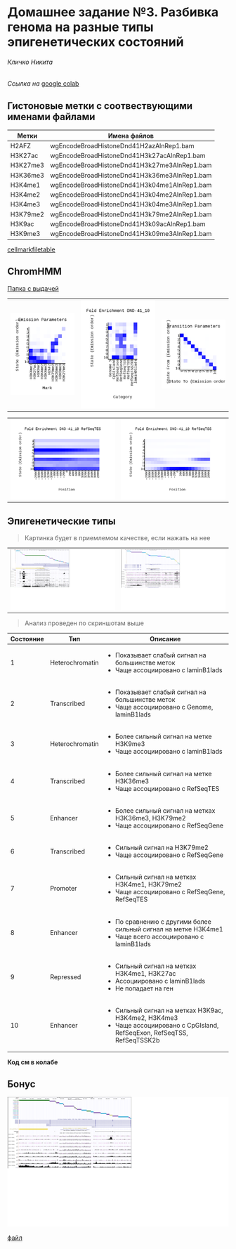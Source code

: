 # Домашнее задание №3. Разбивка генома на разные типы эпигенетических состояний 

###### Кличко Никита 

*Ссылка на* [google colab](https://colab.research.google.com/drive/1v-smd_Yokef_HCCvBledz4dR8qOCRzhs?usp=sharing) 

## Гистоновые метки с соотвествующими именами файлами
| Метки| Имена файлов | 
--- | ---  
H2AFZ | wgEncodeBroadHistoneDnd41H2azAlnRep1.bam | 
H3K27ac | wgEncodeBroadHistoneDnd41H3k27acAlnRep1.bam | 
H3K27me3 | wgEncodeBroadHistoneDnd41H3k27me3AlnRep1.bam | 
H3K36me3 | wgEncodeBroadHistoneDnd41H3k36me3AlnRep1.bam | 
H3K4me1 | wgEncodeBroadHistoneDnd41H3k04me1AlnRep1.bam | 
H3K4me2 | wgEncodeBroadHistoneDnd41H3k04me2AlnRep1.bam | 
H3K4me3 | wgEncodeBroadHistoneDnd41H3k04me3AlnRep1.bam | 
H3K79me2 | wgEncodeBroadHistoneDnd41H3k79me2AlnRep1.bam | 
H3K9ac | wgEncodeBroadHistoneDnd41H3k09acAlnRep1.bam | 
H3K9me3 | wgEncodeBroadHistoneDnd41H3k09me3AlnRep1.bam | 

[cellmarkfiletable]( https://github.com/NikitaKlichko/hse_hw3_chromhmm/blob/main/cellmarkfiletable.txt) 

## ChromHMM

[Папка с выдачей]( https://github.com/NikitaKlichko/hse_hw3_chromhmm/tree/main/Learn_chromhmm) 

| | | | 
--- | --- | --- 
![](https://github.com/NikitaKlichko/hse_hw3_chromhmm/blob/main/Learn_chromhmm/emissions_10.png) | ![](https://github.com/NikitaKlichko/hse_hw3_chromhmm/blob/main/Learn_chromhmm/DND-41_10_overlap.png)| ![](https://github.com/NikitaKlichko/hse_hw3_chromhmm/blob/main/Learn_chromhmm/transitions_10.png) | 

| | | 
--- | ---
![](https://github.com/NikitaKlichko/hse_hw3_chromhmm/blob/main/Learn_chromhmm/DND-41_10_RefSeqTES_neighborhood.png) | ![](https://github.com/NikitaKlichko/hse_hw3_chromhmm/blob/main/Learn_chromhmm/DND-41_10_RefSeqTSS_neighborhood.png) | 

## Эпигенетические типы 

>Картинка будет в приемлемом качестве, если нажать на нее 

| | | 
--- | --- 
| ![](https://github.com/NikitaKlichko/hse_hw3_chromhmm/blob/main/imgs/1.png) |![](https://github.com/NikitaKlichko/hse_hw3_chromhmm/blob/main/imgs/2.png) | 

>Анализ проведен по скриншотам выше 

| Состояние | Тип | Описание | 
--- | --- | --- 
1 | Heterochromatin | <ul><li>Показывает слабый сигнал на большинстве меток </li><li>Чаще ассоциировано с laminB1lads</li></ul>
2 | Transcribed | <ul><li>Показывает слабый сигнал на большинстве меток </li><li>Чаще ассоциировано с Genome, laminB1lads</li></ul>
3 |Heterochromatin | <ul><li>Более сильный сигнал на метке H3K9me3  </li><li>Чаще ассоциировано с laminB1lads</li></ul>
4 | Transcribed| <ul><li>Более сильный сигнал на метке H3K36me3 </li><li>Чаще ассоциировано с RefSeqTES</li></ul>
5 | Enhancer | <ul><li>Более сильный сигнал на метках H3K36me3, H3K79me2  </li><li>Чаще ассоциировано с RefSeqGene</li></ul>
6 | Transcribed | <ul><li>Cильный сигнал на H3K79me2  </li><li>Чаще ассоциировано с RefSeqGene</li></ul>  
7 | Promoter | <ul><li>Сильный сигнал на метках H3K4me1, H3K79me2  </li><li>Чаще ассоциировано с RefSeqGene, RefSeqTES</li></ul>
8 | Enhancer| <ul><li>По сравнению с другими более сильный сигнал на метке H3K4me1  </li><li>Чаще всего ассоциировано с laminB1lads</li></ul> 
9 | Repressed| <ul><li>Сильный сигнал на метках H3K4me1, H3K27ac </li><li>Ассоциировано с laminB1lads </li><li>Не попадает на ген</li></ul> 
10 | Enhancer | <ul><li>Cильный сигнал на метках H3K9ac, H3K4me2, H3K4me3  </li><li>Чаще ассоциировано с CpGIsland, RefSeqExon, RefSeqTSS, RefSeqTSSK2b</li></ul>  


**Код см в колабе** 

## Бонус 

![](https://github.com/NikitaKlichko/hse_hw3_chromhmm/blob/main/imgs/name.png)   

[файл](https://github.com/NikitaKlichko/hse_hw3_chromhmm/blob/main/new_dense.bed) 




